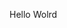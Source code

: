 Hello Wolrd



















































































































































































